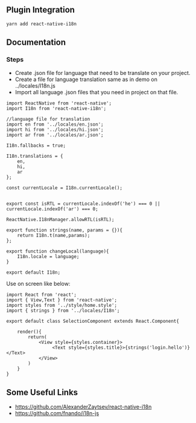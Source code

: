 ## Plugin Integration

```
yarn add react-native-i18n
```



## Documentation


### Steps

- Create .json file for language that need to be translate on your project.
- Create a file for language translation same as in demo on ../locales/I18n.js
- Import all language .json files that you need in project on that file.


```
import ReactNative from 'react-native';
import I18n from 'react-native-i18n';

//language file for translation
import en from '../locales/en.json';
import hi from '../locales/hi.json';
import ar from '../locales/ar.json';

I18n.fallbacks = true;

I18n.translations = {
    en,
    hi,
    ar
};

const currentLocale = I18n.currentLocale();


export const isRTL = currentLocale.indexOf('he') === 0 || currentLocale.indexOf('ar') === 0;

ReactNative.I18nManager.allowRTL(isRTL);

export function strings(name, params = {}){
    return I18n.t(name,params);
};

export function changeLocal(language){
    I18n.locale = language;
}

export default I18n;
```

Use on screen like below:



```
import React from 'react';
import { View,Text } from 'react-native';
import styles from '../style/home.style';
import { strings } from '../locales/I18n';

export default class SelectionComponent extends React.Component{    

    render(){
        return(
            <View style={styles.container}>          
                 <Text style={styles.title}>{strings('login.hello')}</Text>               
            </View>
        )
    }
} 
```



## Some Useful Links

- <https://github.com/AlexanderZaytsev/react-native-i18n>
- <https://github.com/fnando/i18n-js>